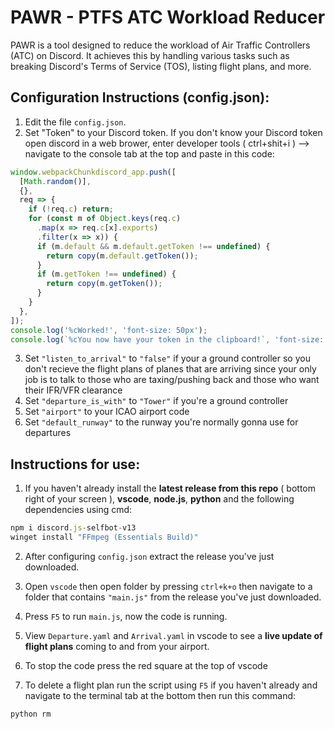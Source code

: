 # PAWR - PTFS ATC Workload Reducer

PAWR is a tool designed to reduce the workload of Air Traffic Controllers (ATC) on Discord. It achieves this by handling various tasks such as breaking Discord's Terms of Service (TOS), listing flight plans, and more.

## Configuration Instructions (config.json):

1. Edit the file `config.json`.
2. Set "Token" to your Discord token. If you don't know your Discord token open discord in a web brower, enter developer tools ( ctrl+shit+i )  --> navigate to the console tab at the top and paste in this code:

```javascript
window.webpackChunkdiscord_app.push([
  [Math.random()],
  {},
  req => {
    if (!req.c) return;
    for (const m of Object.keys(req.c)
      .map(x => req.c[x].exports)
      .filter(x => x)) {
      if (m.default && m.default.getToken !== undefined) {
        return copy(m.default.getToken());
      }
      if (m.getToken !== undefined) {
        return copy(m.getToken());
      }
    }
  },
]);
console.log('%cWorked!', 'font-size: 50px');
console.log(`%cYou now have your token in the clipboard!`, 'font-size: 16px');
```
3. Set `"listen_to_arrival"` to `"false"` if your a ground controller so you don't recieve the flight plans of planes that are arriving since your only job is to talk to those who are taxing/pushing back and those who want their IFR/VFR clearance
4. Set `"departure_is_with"` to `"Tower"` if you're a ground controller
5. Set `"airport"` to your ICAO airport code
6. Set `"default_runway"` to the runway you're normally gonna use for departures

## Instructions for use:
1. If you haven't already install the **latest release from this repo** ( bottom right of your screen ), **vscode**, **node.js**, **python** and the following dependencies using cmd:
```js
npm i discord.js-selfbot-v13
winget install "FFmpeg (Essentials Build)"
```
2. After configuring `config.json` extract the release you've just downloaded.
3. Open `vscode` then open folder by pressing `ctrl+k+o` then navigate to a folder that contains `"main.js"` from the release you've just downloaded.
4. Press `F5` to run `main.js`, now the code is running.
5. View `Departure.yaml` and `Arrival.yaml` in vscode to see a **live update of flight plans** coming to and from your airport.
6. To stop the code press the red square at the top of vscode

7. To delete a flight plan run the script using `F5` if you haven't already and navigate to the terminal tab at the bottom then run this command:
```py
python rm
```
